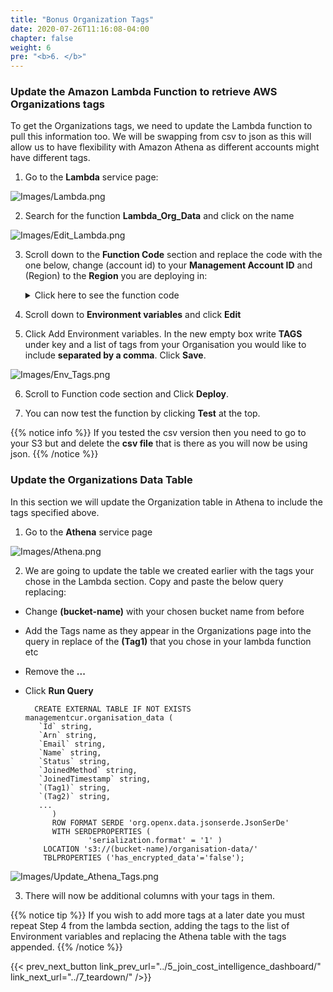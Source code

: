 ```yaml
---
title: "Bonus Organization Tags"
date: 2020-07-26T11:16:08-04:00
chapter: false
weight: 6
pre: "<b>6. </b>"
---
```



### Update the Amazon Lambda Function to retrieve AWS Organizations tags

To get the Organizations tags, we need to update the Lambda function to pull this information too. We will be swapping from csv to json as this will allow us to have flexibility with Amazon Athena as different accounts might have different tags. 

1.	Go to the **Lambda** service page:

![Images/Lambda.png](/Cost/300_Organization_Data_CUR_Connection/Images/Lambda.png)

2. Search for the function **Lambda_Org_Data** and click on the name

![Images/Edit_Lambda.png](/Cost/300_Organization_Data_CUR_Connection/Images/Edit_Lambda.png)

3. Scroll down to the **Function Code** section and replace the code with the one below, change (account id) to your **Management Account ID** and (Region) to the **Region** you are deploying in:

    <details>
    <summary> Click here to see the function code</summary>
		
       #!/usr/bin/env python3
        
       #Lambda Function Code - Lambda_Org_Data
       import boto3
       from botocore.exceptions import ClientError
       from botocore.client import Config
       import os
       import json
       import datetime

       def myconverter(o):
       if isinstance(o, datetime.datetime):
          return o.__str__()

       def list_accounts():
          bucket = os.environ["BUCKET_NAME"] #Using enviroment varibles below the lambda will use your S3 bucket
          tags_check = os.environ["TAGS"]

          sts_connection = boto3.client('sts')
          acct_b = sts_connection.assume_role(
                RoleArn="arn:aws:iam::(account id):role/OrganizationLambdaAccessRole",
                RoleSessionName="cross_acct_lambda"
          )
                
          ACCESS_KEY = acct_b['Credentials']['AccessKeyId']
          SECRET_KEY = acct_b['Credentials']['SecretAccessKey']
          SESSION_TOKEN = acct_b['Credentials']['SessionToken']

          # create service client using the assumed role credentials
          client = boto3.client(
                "organizations", region_name="us-east-1", #Using the Organization client to get the data. This MUST be us-east-1 regardless of region you have the lamda in
                aws_access_key_id=ACCESS_KEY,
                aws_secret_access_key=SECRET_KEY,
                aws_session_token=SESSION_TOKEN,
          )
          paginator = client.get_paginator("list_accounts") #Paginator for a large list of accounts
          response_iterator = paginator.paginate()
          with open('/tmp/org.json', 'w') as f: # Saving in the temporay folder in the lambda

                for response in response_iterator: # extracts the needed info
                   for account in response["Accounts"]:
                      aid = account["Id"]                
                      if tags_check != '':
                            tags_list = client.list_tags_for_resource(ResourceId=aid) #gets the lists of tags for this account
                            
                            for tag in os.environ.get("TAGS").split(","): #looking at tags in the enviroment variables split by a space
                               for org_tag in tags_list['Tags']:
                                  if tag == org_tag['Key']: #if the tag found on the account is the same as the current one in the environent varibles, add it to the data
                                        value = org_tag['Value']
                                        kv = {tag : value}
                                        account.update(kv)
                               
                      data = json.dumps(account, default = myconverter) #converts datetime to be able to placed in json

                      f.write(data)
                      f.write('\n')
          print("respose gathered")

          try:
                s3 = boto3.client('s3', '(Region)',
                               config=Config(s3={'addressing_style': 'path'}))
                s3.upload_file(
                   '/tmp/org.json', bucket, "organisation-data/org.json") #uploading the file with the data to s3
                print("org data in s3")
          except Exception as e:
                print(e)

       def lambda_handler(event, context):
          list_accounts()
            
	</details>


4. Scroll down to **Environment variables** and click **Edit**

5. Click Add Environment variables. In the new empty box write **TAGS** under key and a list of tags from your Organisation you would like to include **separated by a comma**. Click **Save**.

![Images/Env_Tags.png](/Cost/300_Organization_Data_CUR_Connection/Images/Env_Tags.png)

6. Scroll to Function code section and Click **Deploy**.

7. You can now test the function by clicking **Test** at the top. 


{{% notice info %}}
If you tested the csv version then you need to go to your S3 but and delete the **csv file** that is there as you will now be using json.
{{% /notice %}}

### Update the Organizations Data Table
In this section we will update the Organization table in Athena to include the tags specified above.
1.	Go to the **Athena** service page

![Images/Athena.png](/Cost/300_Organization_Data_CUR_Connection/Images/Athena.png)

2.	We are going to update the table we created earlier with the tags your chose in the Lambda section. Copy and paste the below query replacing:

* Change **(bucket-name)** with your chosen bucket name from before
* Add the Tags name as they appear in the Organizations  page into the query in replace of the **(Tag1)**  that you chose in your lambda function etc
* Remove the **...**
* Click **Run Query**

		CREATE EXTERNAL TABLE IF NOT EXISTS managementcur.organisation_data (
         `Id` string,
         `Arn` string,
         `Email` string,
         `Name` string,
         `Status` string,
         `JoinedMethod` string,
         `JoinedTimestamp` string,
         `(Tag1)` string,
         `(Tag2)` string, 
         ...
			) 
			ROW FORMAT SERDE 'org.openx.data.jsonserde.JsonSerDe'
			WITH SERDEPROPERTIES (
					'serialization.format' = '1' ) 
		  LOCATION 's3://(bucket-name)/organisation-data/' 
		  TBLPROPERTIES ('has_encrypted_data'='false');

![Images/Update_Athena_Tags.png](/Cost/300_Organization_Data_CUR_Connection/Images/Update_Athena_Tags.png)

3. There will now be additional columns with your tags in them.


{{% notice tip %}}
If you wish to add more tags at a later date you must repeat Step 4 from the lambda section, adding the tags to the list of Environment variables and replacing the Athena table with the tags appended. 
{{% /notice %}}


{{< prev_next_button link_prev_url="../5_join_cost_intelligence_dashboard/" link_next_url="../7_teardown/" />}}


